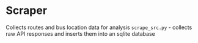 # Scraper
Collects routes and bus location data for analysis
`scrape_src.py` - collects raw API responses and inserts them into an sqlite database